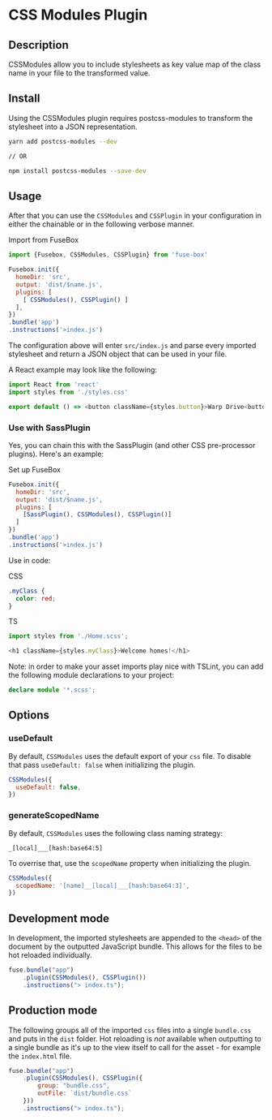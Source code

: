 # CSS Modules Plugin

## Description
CSSModules allow you to include stylesheets as key value map of the
class name in your file to the transformed value.

## Install
Using the CSSModules plugin requires postcss-modules to transform the
stylesheet into a JSON representation.

```bash
yarn add postcss-modules --dev

// OR

npm install postcss-modules --save-dev
```

## Usage
After that you can use the `CSSModules` and `CSSPlugin` in your
configuration in either the chainable or in the following verbose
manner.

Import from FuseBox

```js
import {Fusebox, CSSModules, CSSPlugin} from 'fuse-box'
```

```js
Fusebox.init({
  homeDir: 'src',
  output: 'dist/$name.js',
  plugins: [
    [ CSSModules(), CSSPlugin() ]
  ],
})
.bundle('app')
.instructions('>index.js')
```

The configuration above will enter `src/index.js` and parse every
imported stylesheet and return a JSON object that can be used in your
file.

A React example may look like the following:

```js
import React from 'react'
import styles from './styles.css'

export default () => <button className={styles.button}>Warp Drive<button>
```

### Use with SassPlugin
Yes, you can chain this with the SassPlugin (and other CSS pre-processor plugins). Here's an example:

Set up FuseBox

```js
Fusebox.init({
  homeDir: 'src',
  output: 'dist/$name.js',
  plugins: [
    [SassPlugin(), CSSModules(), CSSPlugin()]
  ]
})
.bundle('app')
.instructions('>index.js')
```

Use in code:

CSS
```css
.myClass {
  color: red;
}
```

TS
```ts
import styles from './Home.scss';

<h1 className={styles.myClass}>Welcome homes!</h1>
```

Note: in order to make your asset imports play nice with TSLint, you can add the following module declarations to your project:

```ts
declare module '*.scss';
```

## Options

### useDefault

By default, `CSSModules` uses the default export of your `css`
file. To disable that pass `useDefault: false` when initializing the
plugin.

```js
CSSModules({
  useDefault: false,
})
```

### generateScopedName

By default, `CSSModules` uses the following class naming strategy:

```
_[local]___[hash:base64:5]
```

To overrise that, use the `scopedName` property when initializing the
plugin.

```js
CSSModules({
  scopedName: '[name]__[local]___[hash:base64:3]',
})
```

## Development mode
In development, the imported stylesheets are appended to the `<head>` of
the document by the outputted JavaScript bundle. This allows for the files
to be hot reloaded individually.

```js
fuse.bundle("app")
    .plugin(CSSModules(), CSSPlugin())
    .instructions("> index.ts");
```

## Production mode
The following groups all of the imported `css` files into a single
`bundle.css` and puts in the `dist` folder. Hot reloading is *not*
available when outputting to a single bundle as it's up to the view
itself to call for the asset - for example the `index.html` file.

```js
fuse.bundle("app")
    .plugin(CSSModules(), CSSPlugin({
        group: "bundle.css",
        outFile: `dist/bundle.css`
    }))
    .instructions("> index.ts");
```
